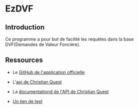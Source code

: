 # EzDVF
## Introduction
Ce programme a pour but de facilité les requètes dans la base DVF(Demandes de Valeur Foncière).

## Ressources
- Le [GitHub de l'application officielle](https://github.com/etalab/DVF-app)
- L'[api de Christian Quest](http://api.cquest.org/dvf)
- La [documentationd de l'API de Christian Quest](/docs/READ_ME_API_CQ.md)

- [Un lien de test](http://api.cquest.org/dvf?numero_plan=94068000CQ0110)
